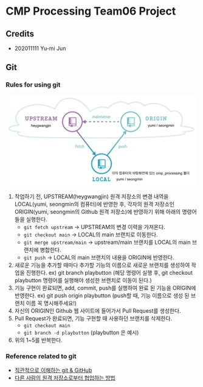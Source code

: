 # CMP Processing Team06 Project

## Credits
- 202011111 Yu-mi Jun

## Git

### Rules for using git
![upstream,origin](./git.png)
1. 작업하기 전, UPSTREAM(heygwangjin) 원격 저장소의 변경 내역을 LOCAL(yumi, seongmin의 컴퓨터)에 반영한 후, 각자의 원격 저장소인 ORIGIN(yumi, seongmin의 Github 원격 저장소)에 반영하기 위해 아래의 명령어들을 실행한다.
    - `git fetch upstream` -> UPSTREAM의 변경 이력을 가져온다.
    - `git checkout main` -> LOCAL의 main 브랜치로 이동한다.
    - `git merge upstream/main` -> upstream/main 브랜치를 LOCAL의 main 브랜치에 병합한다.
    - `git push` -> LOCAL의 main 브랜치의 내용을 ORIGIN에 반영한다.
2. 새로운 기능을 추가할 때마다 추가할 기능의 이름으로 새로운 브랜치를 생성하여 작업을 진행한다. ex) git branch playbutton (해당 명령어 실행 후, git checkout playbutton 명령어를 실행해야 생성한 브랜치로 이동이 된다.)
3. 기능 구현이 완료되면, add, commit, push를 실행하여 완료 된 기능을 ORIGIN에 반영한다. ex) git push origin playbutton (push할 때, 기능 이름으로 생성 된 브랜치 이름 꼭 명시해주세요!)
4. 자신의 ORIGIN인 Github 웹 사이트에 들어가서 Pull Request를 생성한다.
5. Pull Request가 완료되면, 기능 구현할 때 사용하던 브랜치를 삭제한다.
    - `git checkout main`
    - `git branch -d playbutton` (playbutton 은 예시)
6. 위의 1~5를 반복한다.

### Reference related to git
- [직관적으로 이해하는 git & GitHub](https://deepinsight.tistory.com/78)
- [다른 사람의 원격 저장소로부터 협업하는 방법](https://deepinsight.tistory.com/167)
